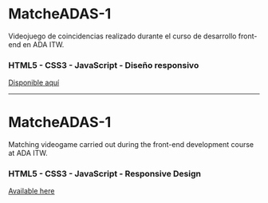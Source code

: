 # MatcheADAS-1

Videojuego de coincidencias realizado durante el curso de desarrollo front-end en ADA ITW.

### HTML5 - CSS3 - JavaScript - Diseño responsivo 

[Disponible aquí](https://flor2801.github.io/MatcheADAS-1/) 

---

# MatcheADAS-1

Matching videogame carried out during the front-end development course at ADA ITW.

### HTML5 - CSS3 - JavaScript - Responsive Design

[Available here](https://flor2801.github.io/MatcheADAS-1/)